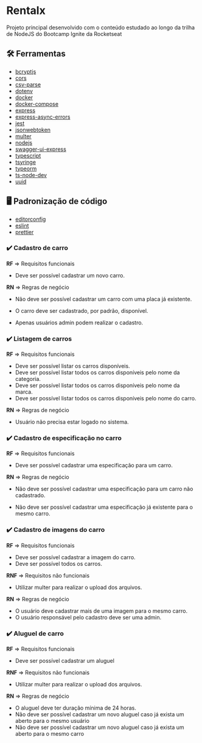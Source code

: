 # Rentalx

Projeto principal desenvolvido com o conteúdo estudado ao longo da trilha de NodeJS do Bootcamp Ignite da Rocketseat

## :hammer_and_wrench: Ferramentas

- [bcryptjs](https://www.npmjs.com/package/bcryptjs)
- [cors](https://www.npmjs.com/package/cors)
- [csv-parse](https://www.npmjs.com/package/csv-parse)
- [dotenv](https://www.npmjs.com/package/dotenv)
- [docker](https://docs.docker.com/)
- [docker-compose](https://docs.docker.com/compose/)
- [express](https://expressjs.com/pt-br/)
- [express-async-errors](https://www.npmjs.com/package/express-async-errors)
- [jest](https://jestjs.io/pt-BR/)
- [jsonwebtoken](https://www.npmjs.com/package/jsonwebtoken)
- [multer](https://www.npmjs.com/package/multer)
- [nodejs](https://nodejs.org/en/docs/)
- [swagger-ui-express](https://www.npmjs.com/package/swagger-ui-express)
- [typescript](https://www.typescriptlang.org/)
- [tsyringe](https://www.npmjs.com/package/tsyringe)
- [typeorm](https://www.npmjs.com/package/typeorm)
- [ts-node-dev](https://www.npmjs.com/package/ts-node-dev)
- [uuid](https://www.npmjs.com/package/uuid)

## :desktop_computer: Padronização de código

- [editorconfig](https://EditorConfig.org)
- [eslint](https://eslint.org/)
- [prettier](https://prettier.io/)

### :heavy_check_mark: Cadastro de carro

**RF** => Requisitos funcionais

- Deve ser possível cadastrar um novo carro.

**RN** => Regras de negócio

- Não deve ser possível cadastrar um carro com uma placa já existente.

- O carro deve ser cadastrado, por padrão, disponível.

- Apenas usuários admin podem realizar o cadastro.

### :heavy_check_mark: Listagem de carros

**RF** => Requisitos funcionais

- Deve ser possível listar os carros disponíveis.
- Deve ser possível listar todos os carros disponíveis pelo nome da categoria.
- Deve ser possível listar todos os carros disponíveis pelo nome da marca.
- Deve ser possível listar todos os carros disponíveis pelo nome do carro.

**RN** => Regras de negócio

- Usuário não precisa estar logado no sistema.

### :heavy_check_mark: Cadastro de especificação no carro

**RF** => Requisitos funcionais

- Deve ser possível cadastrar uma especificação para um carro.

**RN** => Regras de negócio

- Não deve ser possível cadastrar uma especificação para um carro não cadastrado.

- Não deve ser possível cadastrar uma especificação já existente para o mesmo carro.

### :heavy_check_mark: Cadastro de imagens do carro

**RF** => Requisitos funcionais

- Deve ser possível cadastrar a imagem do carro.
- Deve ser possível todos os carros.

**RNF** => Requisitos não funcionais

- Utilizar multer para realizar o upload dos arquivos.

**RN** => Regras de negócio

- O usuário deve cadastrar mais de uma imagem para o mesmo carro.
- O usuário responsável pelo cadastro deve ser uma admin.

### :heavy_check_mark: Aluguel de carro

**RF** => Requisitos funcionais

- Deve ser possível cadastrar um aluguel

**RNF** => Requisitos não funcionais

- Utilizar multer para realizar o upload dos arquivos.

**RN** => Regras de negócio

- O aluguel deve ter duração mínima de 24 horas.
- Não deve ser possível cadastrar um novo aluguel caso já exista um aberto para o mesmo usuário
- Não deve ser possível cadastrar um novo aluguel caso já exista um aberto para o mesmo carro

